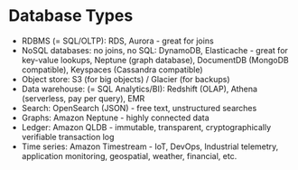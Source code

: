 # Database Types

- RDBMS (= SQL/OLTP): RDS, Aurora - great for joins
- NoSQL databases: no joins, no SQL: DynamoDB, Elasticache - great for key-value lookups, Neptune (graph database), DocumentDB (MongoDB compatible), Keyspaces (Cassandra compatible)
- Object store: S3 (for big objects) / Glacier (for backups)
- Data warehouse: (= SQL Analytics/BI): Redshift (OLAP), Athena (serverless, pay per query), EMR
- Search: OpenSearch (JSON) - free text, unstructured searches
- Graphs: Amazon Neptune - highly connected data
- Ledger: Amazon QLDB - immutable, transparent, cryptographically verifiable transaction log
- Time series: Amazon Timestream - IoT, DevOps, Industrial telemetry, application monitoring, geospatial, weather, financial, etc.